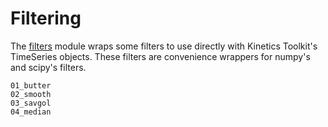 # Filtering

The [filters](../api/kineticstoolkit.filters.rst) module wraps some filters to use directly with Kinetics Toolkit's TimeSeries objects. These filters are convenience wrappers for numpy's and scipy's filters.

```{toctree}
01_butter
02_smooth
03_savgol
04_median
```
